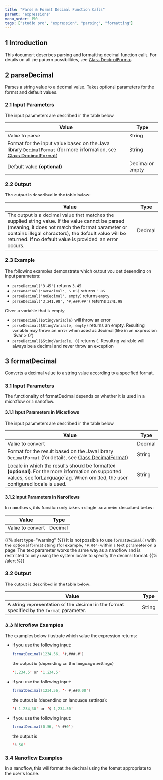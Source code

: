 ```yaml
---
title: "Parse & Format Decimal Function Calls"
parent: "expressions"
menu_order: 150
tags: ["studio pro", "expression", "parsing", "formatting"]
---
```


## 1 Introduction

This document describes parsing and formatting decimal function calls. For details on all the pattern possibilities, see [Class DecimalFormat](https://docs.oracle.com/javase/8/docs/api/java/text/DecimalFormat.html).

## 2 parseDecimal

Parses a string value to a decimal value. Takes optional parameters for the format and default values.

### 2.1 Input Parameters

The input parameters are described in the table below:

| Value                                                        | Type             |
| ------------------------------------------------------------ | ---------------- |
| Value to parse                                               | String           |
| Format for the input value based on the Java library `DecimalFormat` (for more information, see [Class DecimalFormat](https://docs.oracle.com/javase/8/docs/api/java/text/DecimalFormat.html)) | String           |
| Default value **(optional)**                                 | Decimal or empty |

### 2.2 Output

The output is described in the table below:

| Value                                                        | Type    |
| ------------------------------------------------------------ | ------- |
| The output is a decimal value that matches the supplied string value. If the value cannot be parsed (meaning, it does not match the format parameter or contains illegal characters), the default value will be returned. If no default value is provided, an error occurs. | Decimal |

### 2.3 Example

The following examples demonstrate which output you get depending on input parameters:

* `parseDecimal('3.45')` returns `3.45`
* `parseDecimal('noDecimal', 5.05)` returns `5.05`
* `parseDecimal('noDecimal', empty)` returns `empty`
* `parseDecimal('3,241.98', '#,###.##')` returns `3241.98`

Given a variable that is empty:

* `parseDecimal($StingVariable)` will throw an error
* `parseDecimal($StingVariable, empty)` returns an empty. Resulting variable may throw an error when used as decimal (like in an expression '$var > 0') 
* `parseDecimal($StingVariable, 0)` returns `0`. Resulting vairable will always be a decimal and never throw an exception.

## 3 formatDecimal

Converts a decimal value to a string value according to a specified format.

### 3.1 Input Parameters

The functionality of formatDecimal depends on whether it is used in a microflow or a nanoflow.

#### 3.1.1 Input Parameters in Microflows

The input parameters are described in the table below:

| Value                                                        | Type    |
| ------------------------------------------------------------ | ------- |
| Value to convert                                             | Decimal |
| Format for the result based on the Java library `DecimalFormat` (for details, see [Class DecimalFormat](https://docs.oracle.com/javase/8/docs/api/java/text/DecimalFormat.html)) | String  |
| Locale in which the results should be formatted **(optional)**. For the more information on supported values, see [forLanguageTag](https://docs.oracle.com/javase/8/docs/api/java/util/Locale.html#forLanguageTag-java.lang.String-). When omitted, the user configured locale is used. | String  |

#### 3.1.2 Input Parameters in Nanoflows

In nanoflows, this function only takes a single parameter described below:

| Value            | Type    |
| ---------------- | ------- |
| Value to convert | Decimal |

{{% alert type="warning" %}}
It is not possible to use `formatDecimal()` with the optional format string (for example, `'#.00'`) within a text parameter on a page. The text parameter works the same way as a nanoflow and is restricted to only using the system locale to specify the decimal format.
{{% /alert %}}

### 3.2 Output

The output is described in the table below:

| Value                                                        | Type   |
| ------------------------------------------------------------ | ------ |
| A string representation of the decimal in the format specified by the `format` parameter. | String |

### 3.3 Microflow Examples

The examples below illustrate which value the expression returns:

* If you use the following input:

    ```java
    formatDecimal(1234.56, '#,###.#')
    ```

    the output is (depending on the language settings):

    ```java
    '1,234.5' or '1.234,5'
    ```

* If you use the following input:

    ```java
    formatDecimal(1234.56, '¤ #,##0.00')
    ```

    the output is (depending on language settings):

    ```java
    '€ 1.234,50' or '$ 1,234.50'
    ```

* If you use the following input:

    ```java
    formatDecimal(0.56, '% ##0')
    ```

    the output is

    ```java
    '% 56' 
    ```

### 3.4 Nanoflow Examples

In a nanoflow, this will format the decimal using the format appropriate to the user's locale.
